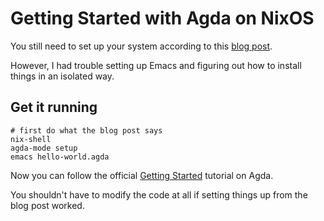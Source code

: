 # Getting Started with Agda on NixOS

You still need to set up your system according to this [blog post](http://blog.ielliott.io/agda-nixos/).

However, I had trouble setting up Emacs and figuring out how to install things in an isolated way.

## Get it running

```
# first do what the blog post says
nix-shell
agda-mode setup
emacs hello-world.agda
```

Now you can follow the official [Getting Started](https://agda.readthedocs.io/en/v2.6.0.1/getting-started/hello-world.html)
tutorial on Agda.

You shouldn't have to modify the code at all if setting things up from the blog post worked.
